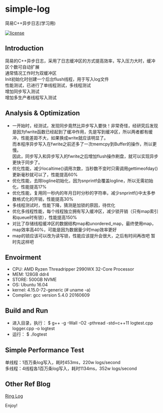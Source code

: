 # simple-log
简易C++异步日志(学习用)

[![license](https://img.shields.io/github/license/mashape/apistatus.svg)](https://opensource.org/licenses/MIT)

## Introduction 
简易的C++异步日志，采用了日志缓冲区的方式提高效率，写入压力大时，缓冲区个数可自动扩展  
通常情况工作时为双缓冲区  
Init初始化时创建一个后台flush线程，用于写入log文件  
性能测试，已进行了单线程测试，多线程测试  
增加同步写入测试  
增加多生产者线程写入测试  

## Analysis & Optimization
* 一开始时，经测试，发现同步竟然比异步写入要快！非常奇怪，经研究后发现是因为fwrite函数已经起到了缓冲作用，先是写到缓冲区，所以两者都有缓冲，性能差距不大，如果换成write就应该明显了。  
而本程序异步写入在fwrite之前还多了一次memcpy到Buffer的操作，所以更慢。  
因此，同步写入和异步写入的fwrite之后增加flush操作刷盘，就可以实现异步更快于同步了。  
* 优化性能，减少localtime()调用次数，当秒数不变时只需调用gettimeofday()更新毫秒就可以了，性能提高60%  
* 优化性能，去除logline初始化，因为snprintf会覆盖logline，所以无需初始化，性能提高17%  
* 优化性能，复用同一秒内的年月日时分秒的字符串，减少snprintf()中太多参数格式化的开销，性能提高30%  
* 多线程测试时，性能下降，猜测是加锁的原因，待优化  
* 优化多线程性能，每个线程独立拥有写入缓冲区，减少锁开销（只有map索引和queue时有锁），性能提高150%  
* 对比了存储线程缓冲区的数据结构map和unordered_map，最终使用map，map效率高40%，可能是因为数据量少时map效率更好  
* map的锁应该可以改为读写锁，性能应该提升会很大，之后有时间再改吧 暂时先这样吧  
  
## Envoirment  
* CPU: AMD Ryzen Threadripper 2990WX 32-Core Processor
* MEM: 128GB ddr4
* STORE: 500GB NVME
* OS: Ubuntu 16.04
* kernel: 4.15.0-72-generic (# uname -a)
* Complier: gcc version 5.4.0 20160609

## Build and Run
* 进入目录，执行：
  $ g++ -g -Wall -O2 -pthread -std=c++11 logtest.cpp logger.cpp  -o logtest
* 运行：
  $ ./logtest

## Simple Performance Test
单线程：1百万条log写入，耗时453ms，220w logs/second  
多线程：4线程各1百万条log写入，耗时1134ms，352w logs/second

## Other Ref Blog

[Ring Log](https://github.com/LeechanX/Ring-Log)  


Enjoy!